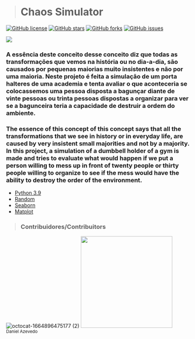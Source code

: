 > <h1>Chaos Simulator</h1>
[![GitHub license](https://img.shields.io/github/license/DanAzevedo/chaos-simulator?style=for-the-badge)](https://github.com/DanAzevedo/chaos-simulator/blob/main/LICENSE)
[![GitHub stars](https://img.shields.io/github/stars/DanAzevedo/chaos-simulator?style=for-the-badge)](https://github.com/DanAzevedo/chaos-simulator/stargazers)
[![GitHub forks](https://img.shields.io/github/forks/DanAzevedo/chaos-simulator?style=for-the-badge)](https://github.com/DanAzevedo/chaos-simulator/network)
[![GitHub issues](https://img.shields.io/github/issues/DanAzevedo/chaos-simulator?style=for-the-badge)](https://github.com/DanAzevedo/chaos-simulator/issues)

<p>
<img src="http://img.shields.io/static/v1?label=STATUS&message=%20FINISH&color=GREEN&style=for-the-badge"/>
</p>

<h3>A essência deste conceito desse conceito diz que todas as transformações que vemos na história ou no dia-a-dia, são causados por pequenas maiorias muito insistentes e não por uma maioria. Neste projeto é feita a simulação de um porta halteres de uma academia e tenta avaliar o que aconteceria se colocassemos uma pessoa disposta a bagunçar diante de vinte pessoas ou trinta pessoas dispostas a organizar para ver se a bagunceira teria a capacidade de destruir a ordem do ambiente.</h3>
<h3>The essence of this concept of this concept says that all the transformations that we see in history or in everyday life, are caused by very insistent small majorities and not by a majority. In this project, a simulation of a dumbbell holder of a gym is made and tries to evaluate what would happen if we put a person willing to mess up in front of twenty people or thirty people willing to organize to see if the mess would have the ability to destroy the order of the environment.</h3>

- [Python 3.9](https://www.python.org/)
- [Random](https://docs.python.org/3/library/random.html)
- [Seaborn](https://seaborn.pydata.org/)
- [Matplot](https://matplotlib.org/)

> <h3>Contribuidores/Contribuitors</h3>

![octocat-1664896475177 (2)](https://user-images.githubusercontent.com/60473748/193859722-6fef2b23-a921-4c41-a600-487de23176b8.png)
<img src="https://avatars.githubusercontent.com/u/60473748?s=400&u=dde6f4919a91bc1d5c33737be4259f845a0ee553&v=4" width=250><br><sub>Daniel Azevedo</sub>
